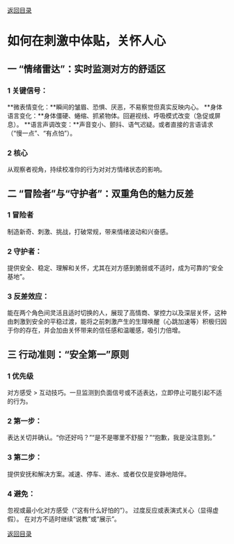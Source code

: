 [返回目录](/README.md)

# 如何在刺激中体贴，关怀人心

## 一 “情绪雷达”：实时监测对方的舒适区

### 1 关键信号：

**微表情变化：**瞬间的皱眉、恐惧、厌恶，不易察觉但真实反映内心。
**身体语言变化：**身体僵硬、蜷缩、抓紧物体。回避视线、呼吸模式改变（急促或屏息）。
**语言声调改变：**声音变小、颤抖、语气迟疑。或者直接的言语请求（“慢一点”、“有点怕”）。

### 2 核心

从观察者视角，持续校准你的行为对对方情绪状态的影响。

## 二 “冒险者”与“守护者”：双重角色的魅力反差

### 1 冒险者

制造新奇、刺激、挑战，打破常规，带来情绪波动和兴奋感。

### 2 守护者：

提供安全、稳定、理解和关怀，尤其在对方感到脆弱或不适时，成为可靠的“安全基地”。

### 3 反差效应：

能在两个角色间灵活且适时切换的人，展现了高情商、掌控力以及深层关怀，这种由刺激到安全的平稳过渡，能将之前刺激产生的生理唤醒（心跳加速等）积极归因于你的存在，并会加由关怀带来的信任感和温暖感，吸引力倍增。

## 三 行动准则：“安全第一”原则

### 1 优先级

对方感受 > 互动技巧。一旦监测到负面信号或不适表达，立即停止可能引起不适的行为。

### 2 第一步：

表达关切并确认。“你还好吗？”“是不是哪里不舒服？”“抱歉，我是没注意到。”

### 3 第二步：

提供安抚和解决方案。减速、停车、递水、或者仅仅是安静地陪伴。

### 4 避免：

忽视或最小化对方感受（“这有什么好怕的”）。
过度反应或表演式关心（显得虚假）。
在对方不适时继续“说教”或“展示”。

[返回目录](/README.md)